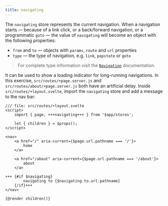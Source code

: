 ```yaml
---
title: navigating
---
```


The `navigating` store represents the current navigation. When a navigation starts — because of a link click, or a back/forward navigation, or a programmatic `goto` — the value of `navigating` will become an object with the following properties:

- `from` and `to` — objects with `params`, `route` and `url` properties
- `type` — the type of navigation, e.g. `link`, `popstate` or `goto`

> For complete type information visit the [`Navigation`](https://kit.svelte.dev/docs/types#public-types-navigation) documentation.

It can be used to show a loading indicator for long-running navigations. In this exercise, `src/routes/+page.server.js` and `src/routes/about/+page.server.js` both have an artificial delay. Inside `src/routes/+layout.svelte`, import the `navigating` store and add a message to the nav bar:

```svelte
/// file: src/routes/+layout.svelte
<script>
	import { page, +++navigating+++ } from '$app/stores';

	let { children } = $props();
</script>

<nav>
	<a href="/" aria-current={$page.url.pathname === '/'}>
		home
	</a>

	<a href="/about" aria-current={$page.url.pathname === '/about'}>
		about
	</a>

+++	{#if $navigating}
		navigating to {$navigating.to.url.pathname}
	{/if}+++
</nav>

{@render children()}
```
